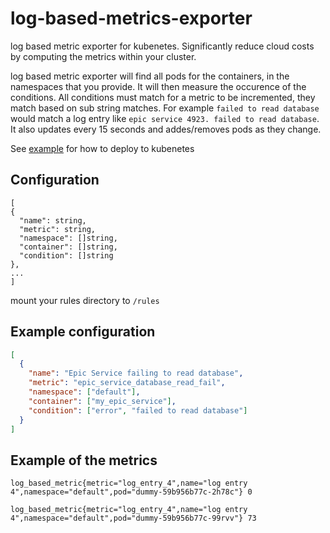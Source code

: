 # log-based-metrics-exporter

log based metric exporter for kubenetes. Significantly reduce cloud costs by computing the metrics within your cluster.

log based metric exporter will find all pods for the containers, in the namespaces that you provide. It will then measure the occurence of the conditions. All conditions must match for a metric to be incremented, they match based on sub string matches. For example `failed to read database` would match a log entry like `epic service 4923. failed to read database`. It also updates every 15 seconds and addes/removes pods as they change.

See [example](./example/) for how to deploy to kubenetes

## Configuration

```
[
{
  "name": string,
  "metric": string,
  "namespace": []string,
  "container": []string,
  "condition": []string
},
...
]
```

mount your rules directory to `/rules`

## Example configuration

```json
[
  {
    "name": "Epic Service failing to read database",
    "metric": "epic_service_database_read_fail",
    "namespace": ["default"],
    "container": ["my_epic_service"],
    "condition": ["error", "failed to read database"]
  }
]
```

## Example of the metrics

```
log_based_metric{metric="log_entry_4",name="log entry 4",namespace="default",pod="dummy-59b956b77c-2h78c"} 0

log_based_metric{metric="log_entry_4",name="log entry 4",namespace="default",pod="dummy-59b956b77c-99rvv"} 73
```

